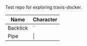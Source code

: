 Test repo for exploring travis-docker.

| Name     | Character |
| ---      | ---       |
| Backtick | `         |
| Pipe     | \|        |

